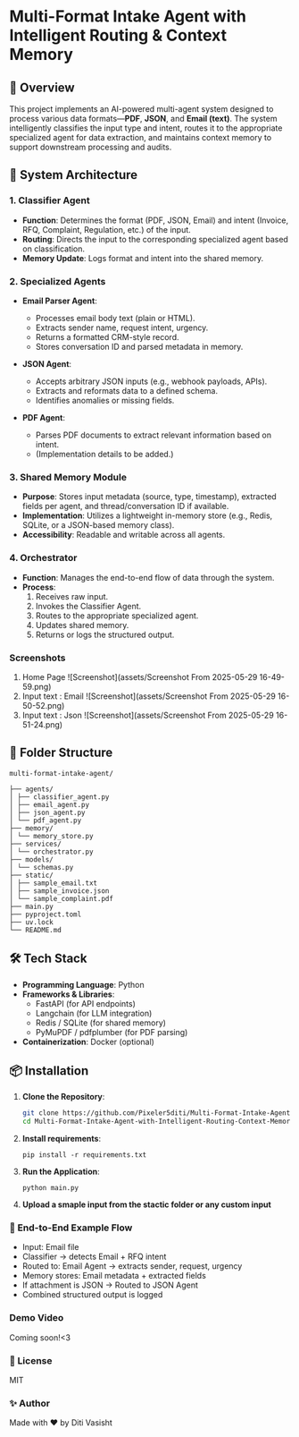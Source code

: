 # Multi-Format Intake Agent with Intelligent Routing & Context Memory

## 🚀 Overview

This project implements an AI-powered multi-agent system designed to process various data formats—**PDF**, **JSON**, and **Email (text)**. The system intelligently classifies the input type and intent, routes it to the appropriate specialized agent for data extraction, and maintains context memory to support downstream processing and audits.

## 🧠 System Architecture

### 1. **Classifier Agent**
- **Function**: Determines the format (PDF, JSON, Email) and intent (Invoice, RFQ, Complaint, Regulation, etc.) of the input.
- **Routing**: Directs the input to the corresponding specialized agent based on classification.
- **Memory Update**: Logs format and intent into the shared memory.

### 2. **Specialized Agents**
- **Email Parser Agent**:
  - Processes email body text (plain or HTML).
  - Extracts sender name, request intent, urgency.
  - Returns a formatted CRM-style record.
  - Stores conversation ID and parsed metadata in memory.

- **JSON Agent**:
  - Accepts arbitrary JSON inputs (e.g., webhook payloads, APIs).
  - Extracts and reformats data to a defined schema.
  - Identifies anomalies or missing fields.

- **PDF Agent**:
  - Parses PDF documents to extract relevant information based on intent.
  - (Implementation details to be added.)

### 3. **Shared Memory Module**
- **Purpose**: Stores input metadata (source, type, timestamp), extracted fields per agent, and thread/conversation ID if available.
- **Implementation**: Utilizes a lightweight in-memory store (e.g., Redis, SQLite, or a JSON-based memory class).
- **Accessibility**: Readable and writable across all agents.

### 4. **Orchestrator**
- **Function**: Manages the end-to-end flow of data through the system.
- **Process**:
  1. Receives raw input.
  2. Invokes the Classifier Agent.
  3. Routes to the appropriate specialized agent.
  4. Updates shared memory.
  5. Returns or logs the structured output.

### Screenshots
1. Home Page
   ![Screenshot](assets/Screenshot From 2025-05-29 16-49-59.png)
2. Input text : Email
   ![Screenshot](assets/Screenshot From 2025-05-29 16-50-52.png)
3. Input text : Json
   ![Screenshot](assets/Screenshot From 2025-05-29 16-51-24.png)

## 📁 Folder Structure
```
multi-format-intake-agent/

├── agents/
│ ├── classifier_agent.py
│ ├── email_agent.py
│ ├── json_agent.py
│ └── pdf_agent.py
├── memory/
│ └── memory_store.py
├── services/
│ └── orchestrator.py
├── models/
│ └── schemas.py
├── static/
│ ├── sample_email.txt
│ ├── sample_invoice.json
│ └── sample_complaint.pdf
├── main.py
├── pyproject.toml
├── uv.lock
└── README.md
```

## 🛠️ Tech Stack

- **Programming Language**: Python
- **Frameworks & Libraries**:
  - FastAPI (for API endpoints)
  - Langchain (for LLM integration)
  - Redis / SQLite (for shared memory)
  - PyMuPDF / pdfplumber (for PDF parsing)
- **Containerization**: Docker (optional)

## 📦 Installation

1. **Clone the Repository**:
   ```bash
   git clone https://github.com/Pixeler5diti/Multi-Format-Intake-Agent-with-Intelligent-Routing-Context-Memory.git
   cd Multi-Format-Intake-Agent-with-Intelligent-Routing-Context-Memory
2. **Install requirements**:
   ```
   pip install -r requirements.txt
   ```
3. **Run the Application**:
   ```
   python main.py
   ```
4. **Upload a smaple input from the stactic folder or any custom input**

### 🔁 End-to-End Example Flow

- Input: Email file
- Classifier → detects Email + RFQ intent
- Routed to: Email Agent → extracts sender, request, urgency
- Memory stores: Email metadata + extracted fields
- If attachment is JSON → Routed to JSON Agent
- Combined structured output is logged

### Demo Video
Coming soon!<3

### 📄 License
MIT

### ✨ Author

Made with ❤️ by Diti Vasisht
